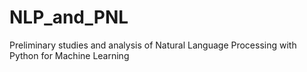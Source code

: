 # NLP_and_PNL
Preliminary studies and analysis of Natural Language Processing with Python for Machine Learning
